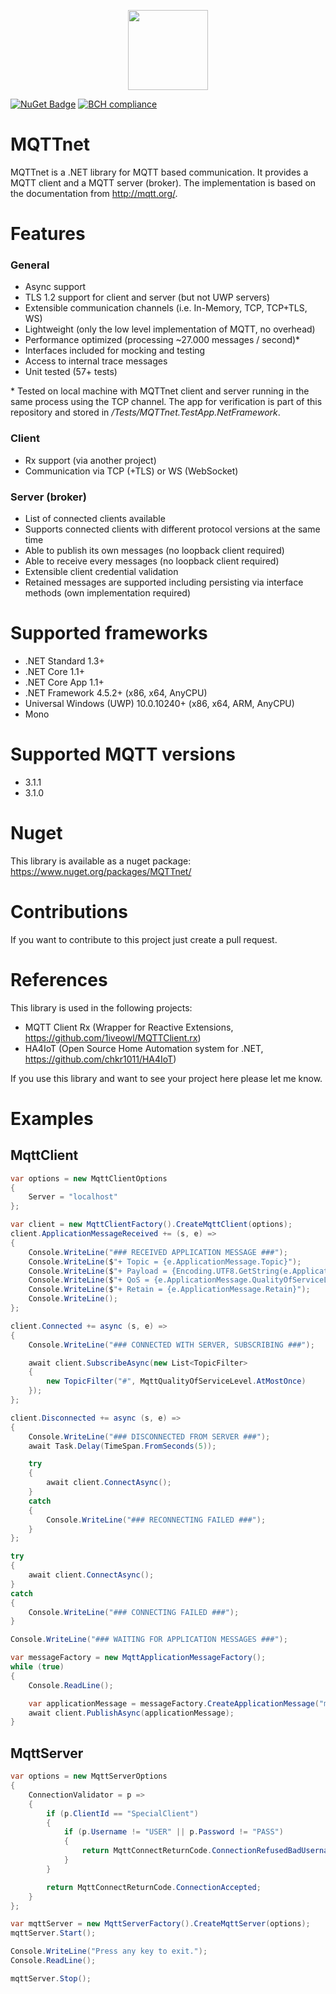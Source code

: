 <p align="center">
<img src="https://github.com/chkr1011/MQTTnet/blob/master/Images/Logo_128x128.png?raw=true" width="128">
</p>

[![NuGet Badge](https://buildstats.info/nuget/MQTTnet)](https://www.nuget.org/packages/MQTTnet)
[![BCH compliance](https://bettercodehub.com/edge/badge/chkr1011/MQTTnet?branch=master)](https://bettercodehub.com/)

# MQTTnet
MQTTnet is a .NET library for MQTT based communication. It provides a MQTT client and a MQTT server (broker). The implementation is based on the documentation from http://mqtt.org/.

# Features

### General
* Async support
* TLS 1.2 support for client and server (but not UWP servers)
* Extensible communication channels (i.e. In-Memory, TCP, TCP+TLS, WS)
* Lightweight (only the low level implementation of MQTT, no overhead)
* Performance optimized (processing ~27.000 messages / second)*
* Interfaces included for mocking and testing
* Access to internal trace messages
* Unit tested (57+ tests)

\* Tested on local machine with MQTTnet client and server running in the same process using the TCP channel. The app for verification is part of this repository and stored in _/Tests/MQTTnet.TestApp.NetFramework_.

### Client
* Rx support (via another project)
* Communication via TCP (+TLS) or WS (WebSocket)

### Server (broker)
* List of connected clients available
* Supports connected clients with different protocol versions at the same time
* Able to publish its own messages (no loopback client required)
* Able to receive every messages (no loopback client required)
* Extensible client credential validation
* Retained messages are supported including persisting via interface methods (own implementation required)

# Supported frameworks
* .NET Standard 1.3+
* .NET Core 1.1+
* .NET Core App 1.1+
* .NET Framework 4.5.2+ (x86, x64, AnyCPU)
* Universal Windows (UWP) 10.0.10240+ (x86, x64, ARM, AnyCPU)
* Mono 

# Supported MQTT versions
* 3.1.1
* 3.1.0

# Nuget
This library is available as a nuget package: https://www.nuget.org/packages/MQTTnet/

# Contributions
If you want to contribute to this project just create a pull request.

# References
This library is used in the following projects:

* MQTT Client Rx (Wrapper for Reactive Extensions, https://github.com/1iveowl/MQTTClient.rx)
* HA4IoT (Open Source Home Automation system for .NET, https://github.com/chkr1011/HA4IoT)

If you use this library and want to see your project here please let me know.

# Examples
## MqttClient

```csharp
var options = new MqttClientOptions
{
    Server = "localhost"
};

var client = new MqttClientFactory().CreateMqttClient(options);
client.ApplicationMessageReceived += (s, e) =>
{
    Console.WriteLine("### RECEIVED APPLICATION MESSAGE ###");
    Console.WriteLine($"+ Topic = {e.ApplicationMessage.Topic}");
    Console.WriteLine($"+ Payload = {Encoding.UTF8.GetString(e.ApplicationMessage.Payload)}");
    Console.WriteLine($"+ QoS = {e.ApplicationMessage.QualityOfServiceLevel}");
    Console.WriteLine($"+ Retain = {e.ApplicationMessage.Retain}");
    Console.WriteLine();
};

client.Connected += async (s, e) =>
{
    Console.WriteLine("### CONNECTED WITH SERVER, SUBSCRIBING ###");

    await client.SubscribeAsync(new List<TopicFilter>
    {
        new TopicFilter("#", MqttQualityOfServiceLevel.AtMostOnce)
    });
};

client.Disconnected += async (s, e) => 
{
    Console.WriteLine("### DISCONNECTED FROM SERVER ###");
    await Task.Delay(TimeSpan.FromSeconds(5));

    try
    {
        await client.ConnectAsync();
    }
    catch
    {
        Console.WriteLine("### RECONNECTING FAILED ###");
    }
};

try
{
    await client.ConnectAsync();
}
catch
{
    Console.WriteLine("### CONNECTING FAILED ###");
}

Console.WriteLine("### WAITING FOR APPLICATION MESSAGES ###");

var messageFactory = new MqttApplicationMessageFactory();
while (true)
{
    Console.ReadLine();

    var applicationMessage = messageFactory.CreateApplicationMessage("myTopic", "Hello World", MqttQualityOfServiceLevel.AtLeastOnce);
    await client.PublishAsync(applicationMessage);
}
```

## MqttServer

```csharp
var options = new MqttServerOptions
{
    ConnectionValidator = p =>
    {
        if (p.ClientId == "SpecialClient")
        {
            if (p.Username != "USER" || p.Password != "PASS")
            {
                return MqttConnectReturnCode.ConnectionRefusedBadUsernameOrPassword;
            }
        }

        return MqttConnectReturnCode.ConnectionAccepted;
    }
};

var mqttServer = new MqttServerFactory().CreateMqttServer(options);
mqttServer.Start();

Console.WriteLine("Press any key to exit.");
Console.ReadLine();

mqttServer.Stop();
```
